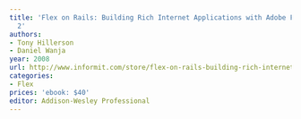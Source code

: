 ```yaml
---
title: 'Flex on Rails: Building Rich Internet Applications with Adobe Flex 3 and Rails
  2'
authors:
- Tony Hillerson
- Daniel Wanja
year: 2008
url: http://www.informit.com/store/flex-on-rails-building-rich-internet-applications-with-9780132651554
categories:
- Flex
prices: 'ebook: $40'
editor: Addison-Wesley Professional
---
```

